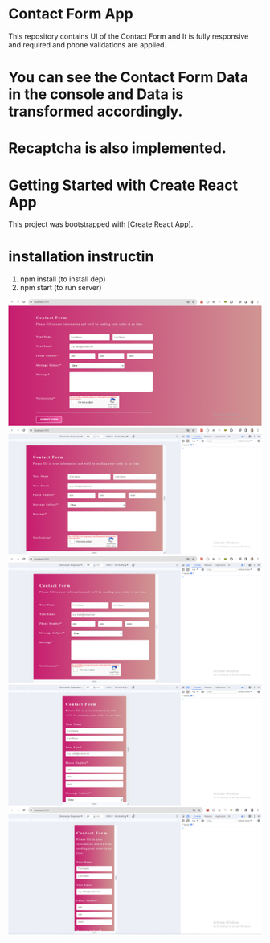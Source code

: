 # Contact Form App
This repository contains UI of the Contact Form and It is fully responsive and required and phone validations are applied.

# You can see the Contact Form Data in the console and Data is transformed accordingly. 

# Recaptcha is also implemented.

# Getting Started with Create React App

This project was bootstrapped with [Create React App].

# installation instructin
1) npm install (to install dep)
2) npm start (to run server)


![ScreenShot](public/imgs/form1.png?raw=true "Desktop Contact Form Image")
![ScreenShot](public/imgs/form2.png?raw=true "Medium Contact Form Image")
![ScreenShot](public/imgs/form3.png?raw=true "Small Contact Form Image")
![ScreenShot](public/imgs/form4.png?raw=true "Phone Contact Form Image")
![ScreenShot](public/imgs/form5.png?raw=true "Extra Small Contact Form Image")


